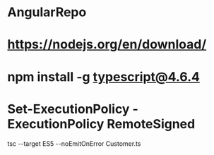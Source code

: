 # AngularRepo

# https://nodejs.org/en/download/

# npm install -g typescript@4.6.4

# Set-ExecutionPolicy -ExecutionPolicy RemoteSigned

 tsc --target ES5 --noEmitOnError Customer.ts